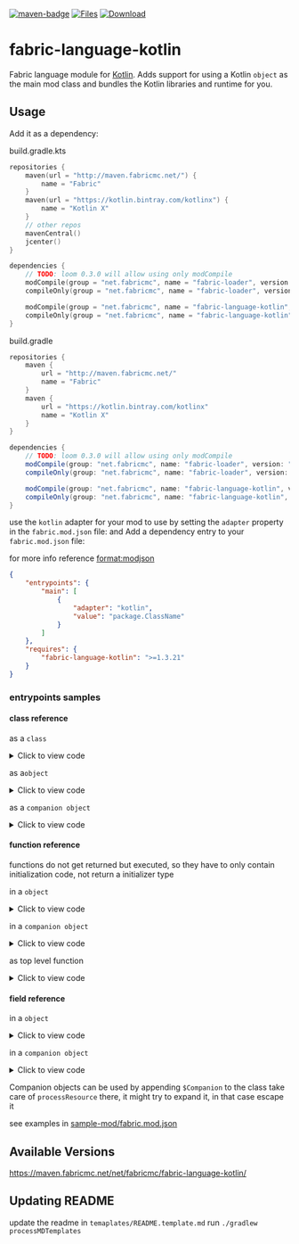 [![maven-badge](https://img.shields.io/maven-metadata/v/https/maven.fabricmc.net/net/fabricmc/fabric-language-kotlin/maven-metadata.xml.svg?style=flat-square&logo=Kotlin)](https://maven.fabricmc.net/net/fabricmc/fabric-language-kotlin)
[![Files](https://curse.nikky.moe/api/img/308769/files?logo&style=flat-square)](https://minecraft.curseforge.com/projects/308769/files)
[![Download](https://curse.nikky.moe/api/img/308769?logo&style=flat-square)](https://curse.nikky.moe/api/url/308769?version=1.14-Snapshot)

# fabric-language-kotlin
Fabric language module for [Kotlin](https://kotlinlang.org/). Adds support for using a Kotlin `object` as the main mod class and bundles the Kotlin libraries and runtime for you.

## Usage
Add it as a dependency:

build.gradle.kts
```kotlin
repositories {
    maven(url = "http://maven.fabricmc.net/") {
        name = "Fabric"
    }
    maven(url = "https://kotlin.bintray.com/kotlinx") {
        name = "Kotlin X"
    }
    // other repos
    mavenCentral()
    jcenter()
}

dependencies {
    // TODO: loom 0.3.0 will allow using only modCompile
	modCompile(group = "net.fabricmc", name = "fabric-loader", version = "0.4.0+build.116")
    compileOnly(group = "net.fabricmc", name = "fabric-loader", version = "0.4.0+build.116")

    modCompile(group = "net.fabricmc", name = "fabric-language-kotlin", version = "1.3.21-SNAPSHOT")
	compileOnly(group = "net.fabricmc", name = "fabric-language-kotlin", version = "1.3.21-SNAPSHOT")
}
```

build.gradle
```groovy
repositories {
    maven {
        url = "http://maven.fabricmc.net/"
        name = "Fabric"
    }
    maven {
        url = "https://kotlin.bintray.com/kotlinx"
        name = "Kotlin X"
    }
}

dependencies {
    // TODO: loom 0.3.0 will allow using only modCompile
	modCompile(group: "net.fabricmc", name: "fabric-loader", version: "0.4.0+build.116")
	compileOnly(group: "net.fabricmc", name: "fabric-loader", version: "0.4.0+build.116")

	modCompile(group: "net.fabricmc", name: "fabric-language-kotlin", version: "1.3.21-SNAPSHOT")
	compileOnly(group: "net.fabricmc", name: "fabric-language-kotlin", version: "1.3.21-SNAPSHOT")
}
```

use the `kotlin` adapter for your mod to use by setting the `adapter` property in the `fabric.mod.json` file:
and
Add a dependency entry to your `fabric.mod.json` file:

for more info reference [format:modjson](https://fabricmc.net/wiki/format:modjson)

```json
{
    "entrypoints": {
        "main": [
            {
                "adapter": "kotlin",
                "value": "package.ClassName"
            }
        ]
    },
    "requires": {
        "fabric-language-kotlin": ">=1.3.21"
    }
}
```

### entrypoints samples

#### class reference

as a `class`

<details>
  <summary>Click to view code</summary><p>

```json
{
    "adapter": "kotlin",
    "value": "mymod.MyMod"
}
```

```kotlin
package mymod
class MyMod : ModInitializer {
    override fun onInitialize() {
        TODO()
    }
}
```
</p></details>

as a`object`

<details>
  <summary>Click to view code</summary><p>

```json
{
    "adapter": "kotlin",
    "value": "mymod.MyMod"
}
```

```kotlin
package mymod
object MyMod : ModInitializer {
    override fun onInitialize() {
        TODO()
    }
}
```
</p></details>

as a `companion object`

<details>
  <summary>Click to view code</summary><p>

```json
{
    "adapter": "kotlin",
    "value": "mymod.MyMod$Companion"
}
```

```kotlin
package mymod
class MyMod {
    companion object : ModInitializer {
        override fun onInitialize() {
            TODO()
        }
    }
}
```
</p></details>

#### function reference

functions do not get returned but executed, 
so they have to only contain initialization code, 
not return a initializer type

in a `object`

<details>
  <summary>Click to view code</summary><p>

```json
{
    "adapter": "kotlin",
    "value": "mymod.MyMod::init"
}
```

```kotlin
package mymod
object MyMod  {
    fun init() {
        TODO()
    }
}
```
</p></details>

in a `companion object`
<details>
  <summary>Click to view code</summary><p>

```json
{
    "adapter": "kotlin",
    "value": "mymod.MyMod$Companion::init"
}
```

```kotlin
package mymod
class MyMod  {
    companion object {
        fun init() {
            TODO()
        }
    }
}
```
</p></details>

as top level function

<details>
  <summary>Click to view code</summary><p>

the classname gets constructed by taking the filename and appending `Kt`
```json
{
    "adapter": "kotlin",
    "value": "mymod.MyModKt::init"
}
```

file: `src/main/kotlin/mymod/MyMod.kt`
```kotlin
package mymod

fun init() {
    TODO()
}
```
</p></details>

#### field reference

in a `object`

<details>
  <summary>Click to view code</summary><p>

```json
{
    "adapter": "kotlin",
    "value": "mymod.MyMod::initializer"
}
```

```kotlin
package mymod
object MyMod  {
    val initializer = ModInitializer {
        TODO()
    }
}
```
</p></details>

in a `companion object`

<details>
  <summary>Click to view code</summary><p>

```json
{
    "adapter": "kotlin",
    "value": "mymod.MyMod$Companion::initializer"
}
```

```kotlin
package mymod
class MyMod  {
    companion object {
        val initializer = ModInitializer {
            TODO()
        }
    }
}
```
</p></details>

Companion objects can be used by appending `$Companion` to the class
take care of `processResource` there, it might try to expand it, in that case escape it

see examples in [sample-mod/fabric.mod.json](https://github.com/FabricMC/fabric-language-kotlin/blob/master/sample-mod/src/main/resources/fabric.mod.json)

## Available Versions

https://maven.fabricmc.net/net/fabricmc/fabric-language-kotlin/

## Updating README

update the readme in `temaplates/README.template.md`
run `./gradlew processMDTemplates`
